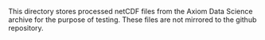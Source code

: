 This directory stores processed netCDF files from the Axiom Data Science archive for the purpose of testing. These files are not mirrored to the github repository.